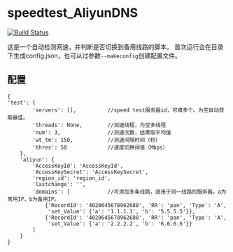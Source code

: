 # speedtest_AliyunDNS
[![Build Status](https://travis-ci.org/911061873/speedtest_AliyunDNS.svg?branch=master)](https://travis-ci.org/911061873/speedtest_AliyunDNS)

这是一个自动检测网速，并判断是否切换到备用线路的脚本。
首次运行会在目录下生成config.json，也可从过参数`--makeconfig`创建配置文件。
## 配置
```
{
'test': {
        'servers': [],          //speed test服务器id，可填多个。为空自动获取最佳。
        'threads': None,        //测速线程，为空多线程
        'num': 3,               //测速次数，结果取平均值
        'wt_tm': 150,           //测速间隔时间（秒）
        'thres': 50             //速度切换阀值（Mbps）
    },
    'aliyun': {
        'AccessKeyId': 'AccessKeyId',
        'AccessKeySecret': 'AccessKeySecret',
        'region_id': 'region_id',
        'lastchange': '',
        'domains': [            //可添加多条线路，适用于同一线路的服务器。a为常用IP，b为备用IP。
            {'RecordId': '4020645678962688', 'RR': 'pan', 'Type': 'A',
             'set_Value': {'a': '1.1.1.1', 'b': '5.5.5.5'}},
            {'RecordId': '4020645678962688', 'RR': 'pan', 'Type': 'A',
             'set_Value': {'a': '2.2.2.2', 'b': '6.6.6.6'}}
        ]
    }
}
```


